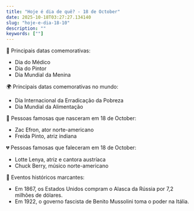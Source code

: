 ```yaml
---
title: "Hoje é dia de quê? - 18 de October"
date: 2025-10-18T03:27:27.134140
slug: "hoje-e-dia-18-10"
description: ""
keywords: [""]
---
```


🎉 Principais datas comemorativas:

- Dia do Médico
- Dia do Pintor
- Dia Mundial da Menina

🌍 Principais datas comemorativas no mundo:

- Dia Internacional da Erradicação da Pobreza
- Dia Mundial da Alimentação

🎂 Pessoas famosas que nasceram em 18 de October:

- Zac Efron, ator norte-americano
- Freida Pinto, atriz indiana

💔 Pessoas famosas que faleceram em 18 de October:

- Lotte Lenya, atriz e cantora austríaca
- Chuck Berry, músico norte-americano

📰 Eventos históricos marcantes:

- Em 1867, os Estados Unidos compram o Alasca da Rússia por 7,2 milhões de dólares.
- Em 1922, o governo fascista de Benito Mussolini toma o poder na Itália.